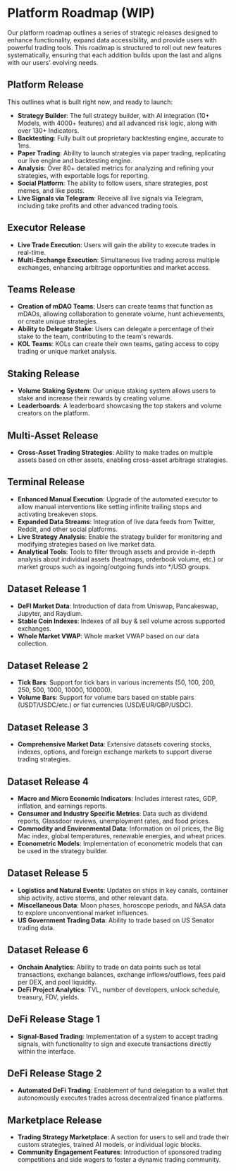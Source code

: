 # Platform Roadmap (WIP)

Our platform roadmap outlines a series of strategic releases designed to enhance functionality, expand data accessibility, and provide users with powerful trading tools. This roadmap is structured to roll out new features systematically, ensuring that each addition builds upon the last and aligns with our users' evolving needs.

## Platform Release
This outlines what is built right now, and ready to launch:

- **Strategy Builder**: The full strategy builder, with AI integration (10+ Models, with 4000+ features) and all advanced risk logic, along with over 130+ Indicators.
- **Backtesting**: Fully built out proprietary backtesting engine, accurate to 1ms.
- **Paper Trading**: Ability to launch strategies via paper trading, replicating our live engine and backtesting engine.
- **Analysis**: Over 80+ detailed metrics for analyzing and refining your strategies, with exportable logs for reporting.
- **Social Platform**: The ability to follow users, share strategies, post memes, and like posts.
- **Live Signals via Telegram**: Receive all live signals via Telegram, including take profits and other advanced trading tools.

## Executor Release
- **Live Trade Execution**: Users will gain the ability to execute trades in real-time.
- **Multi-Exchange Execution**: Simultaneous live trading across multiple exchanges, enhancing arbitrage opportunities and market access.

## Teams Release
- **Creation of mDAO Teams**: Users can create teams that function as mDAOs, allowing collaboration to generate volume, hunt achievements, or create unique strategies.
- **Ability to Delegate Stake**: Users can delegate a percentage of their stake to the team, contributing to the team's rewards.
- **KOL Teams**: KOLs can create their own teams, gating access to copy trading or unique market analysis.

## Staking Release
- **Volume Staking System**: Our unique staking system allows users to stake and increase their rewards by creating volume.
- **Leaderboards**: A leaderboard showcasing the top stakers and volume creators on the platform.

## Multi-Asset Release
- **Cross-Asset Trading Strategies**: Ability to make trades on multiple assets based on other assets, enabling cross-asset arbitrage strategies.

## Terminal Release
- **Enhanced Manual Execution**: Upgrade of the automated executor to allow manual interventions like setting infinite trailing stops and activating breakeven stops.
- **Expanded Data Streams**: Integration of live data feeds from Twitter, Reddit, and other social platforms.
- **Live Strategy Analysis**: Enable the strategy builder for monitoring and modifying strategies based on live market data.
- **Analytical Tools**: Tools to filter through assets and provide in-depth analysis about individual assets (heatmaps, orderbook volume, etc.) or market groups such as ingoing/outgoing funds into */USD groups.

## Dataset Release 1
- **DeFI Market Data**: Introduction of data from Uniswap, Pancakeswap, Jupyter, and Raydium.
- **Stable Coin Indexes**: Indexes of all buy & sell volume across supported exchanges.
- **Whole Market VWAP**: Whole market VWAP based on our data collection.

## Dataset Release 2
- **Tick Bars**: Support for tick bars in various increments (50, 100, 200, 250, 500, 1000, 10000, 100000).
- **Volume Bars**: Support for volume bars based on stable pairs (USDT/USDC/etc.) or fiat currencies (USD/EUR/GBP/USDC).

## Dataset Release 3
- **Comprehensive Market Data**: Extensive datasets covering stocks, indexes, options, and foreign exchange markets to support diverse trading strategies.

## Dataset Release 4
- **Macro and Micro Economic Indicators**: Includes interest rates, GDP, inflation, and earnings reports.
- **Consumer and Industry Specific Metrics**: Data such as dividend reports, Glassdoor reviews, unemployment rates, and food prices.
- **Commodity and Environmental Data**: Information on oil prices, the Big Mac index, global temperatures, renewable energies, and wheat prices.
- **Econometric Models**: Implementation of econometric models that can be used in the strategy builder.

## Dataset Release 5
- **Logistics and Natural Events**: Updates on ships in key canals, container ship activity, active storms, and other relevant data.
- **Miscellaneous Data**: Moon phases, horoscope periods, and NASA data to explore unconventional market influences.
- **US Government Trading Data**: Ability to trade based on US Senator trading data.

## Dataset Release 6
- **Onchain Analytics**: Ability to trade on data points such as total transactions, exchange balances, exchange inflows/outflows, fees paid per DEX, and pool liquidity.
- **DeFi Project Analytics**: TVL, number of developers, unlock schedule, treasury, FDV, yields.

## DeFi Release Stage 1
- **Signal-Based Trading**: Implementation of a system to accept trading signals, with functionality to sign and execute transactions directly within the interface.

## DeFi Release Stage 2
- **Automated DeFi Trading**: Enablement of fund delegation to a wallet that autonomously executes trades across decentralized finance platforms.

## Marketplace Release
- **Trading Strategy Marketplace**: A section for users to sell and trade their custom strategies, trained AI models, or individual logic blocks.
- **Community Engagement Features**: Introduction of sponsored trading competitions and side wagers to foster a dynamic trading community.
